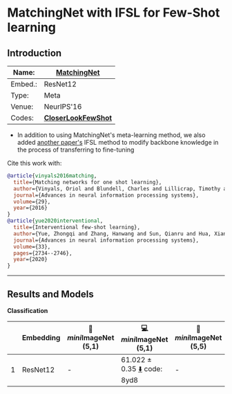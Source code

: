# MatchingNet with IFSL for Few-Shot learning
## Introduction
| Name:    | [MatchingNet](https://arxiv.org/abs/1606.04080)                          |
|----------|-------------------------------|
| Embed.:  | ResNet12 |
| Type:    | Meta       |
| Venue:   | NeurIPS'16                      |
| Codes:   | [**CloserLookFewShot**](https://github.com/gitabcworld/MatchingNetworks)|

+ In addition to using MatchingNet's meta-learning method, we also added [another paper's](https://proceedings.neurips.cc/paper/2020/hash/1cc8a8ea51cd0adddf5dab504a285915-Abstract.html) IFSL method to modify backbone knowledge in the process of transferring to fine-tuning

Cite this work with:
```bibtex
@article{vinyals2016matching,
  title={Matching networks for one shot learning},
  author={Vinyals, Oriol and Blundell, Charles and Lillicrap, Timothy and Wierstra, Daan and others},
  journal={Advances in neural information processing systems},
  volume={29},
  year={2016}
}
@article{yue2020interventional,
  title={Interventional few-shot learning},
  author={Yue, Zhongqi and Zhang, Hanwang and Sun, Qianru and Hua, Xian-Sheng},
  journal={Advances in neural information processing systems},
  volume={33},
  pages={2734--2746},
  year={2020}
}
```
---
## Results and Models

**Classification**

|   | Embedding | :book: *mini*ImageNet (5,1) | :computer: *mini*ImageNet (5,1) | :book:*mini*ImageNet (5,5) | :computer: *mini*ImageNet (5,5) | :memo: Comments  |
|---|-----------|--------------------|--------------------|--------------------|--------------------|---|
| 1 | ResNet12 | - | 61.022 ± 0.35 [:arrow_down:](https://pan.baidu.com/s/1Ze56sk_3pCI4v7sq6HL2PA) code: 8yd8 | - |  75.051 ± 0.30 [:arrow_down:](https://pan.baidu.com/s/1WoCT34hWURGOKbRJ4CFjUQ ) code: 28lr | Table2 |

